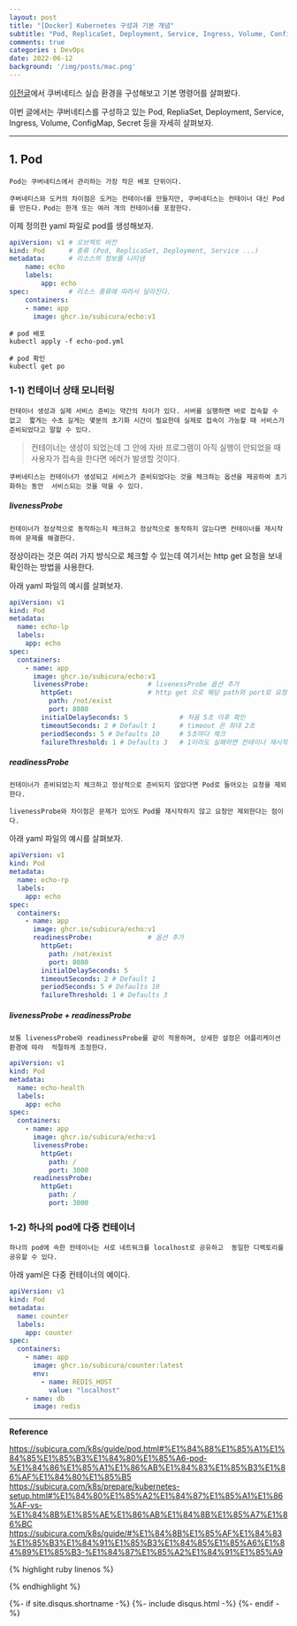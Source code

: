 ```yaml
---
layout: post
title: "[Docker] Kubernetes 구성과 기본 개념"
subtitle: "Pod, ReplicaSet, Deployment, Service, Ingress, Volume, ConfigMap, Secret"    
comments: true
categories : DevOps
date: 2022-06-12
background: '/img/posts/mac.png'
---
```


[이전글](https://wonyong-jang.github.io/devops/2022/06/10/DevOps-Docker-Kubernetes.html)에서 쿠버네티스 실습 환경을 
구성해보고 기본 명령어를 살펴봤다.  

이번 글에서는 쿠버네티스를 구성하고 있는 Pod, RepliaSet, Deployment, Service, Ingress, Volume, ConfigMap, Secret 등을 
자세히 살펴보자.    

- - -

## 1. Pod

`Pod는 쿠버네티스에서 관리하는 가장 작은 배포 단위이다.`

`쿠버네티스와 도커의 차이점은 도커는 컨테이너를 만들지만, 쿠버네티스는
컨테이너 대신 Pod를 만든다.`
`Pod는 한개 또는 여러 개의 컨테이너를 포함한다.`

이제 정의한 yaml 파일로 pod를 생성해보자.

```yml
apiVersion: v1 # 오브젝트 버전
kind: Pod      # 종류 (Pod, ReplicaSet, Deployment, Service ...)
metadata:      # 리소스의 정보를 나타냄
    name: echo
    labels:
        app: echo
spec:          # 리소스 종류에 따라서 달라진다.
    containers:
    - name: app
      image: ghcr.io/subicura/echo:v1
```

```shell
# pod 배포
kubectl apply -f echo-pod.yml

# pod 확인
kubectl get po
```

### 1-1) 컨테이너 상태 모니터링   

`컨테이너 생성과 실제 서비스 준비는 약간의 차이가 있다. 서버를 실행하면 바로 접속할 수 없고 
짧게는 수초 길게는 몇분의 초기화 시간이 필요한데 실제로 접속이 가능할 때 서비스가 준비되었다고 말할 수 있다.`   

> 컨테이너는 생성이 되었는데 그 안에 자바 프로그램이 아직 실행이 안되었을 때 사용자가 접속을 한다면 에러가 발생할 것이다.    

`쿠버네티스는 컨테이너가 생성되고 서비스가 준비되었다는 것을 체크하는 옵션을 제공하여 초기화하는 동안 
서비스되는 것을 막을 수 있다.`  


##### livenessProbe   

`컨테이너가 정상적으로 동작하는지 체크하고 정상적으로 동작하지 않는다면 컨테이너를 재시작하여 문제를 해결한다.`   

정상이라는 것은 여러 가지 방식으로 체크할 수 있는데 여기서는 http get 요청을 보내 확인하는 방법을 사용한다.   

아래 yaml 파일의 예시를 살펴보자.    

```yaml
apiVersion: v1
kind: Pod
metadata:
  name: echo-lp
  labels:
    app: echo
spec:
  containers:
    - name: app
      image: ghcr.io/subicura/echo:v1
      livenessProbe:               # livenessProbe 옵션 추가 
        httpGet:                   # http get 으로 해당 path와 port로 요청하여 확인   
          path: /not/exist
          port: 8080
        initialDelaySeconds: 5             # 처음 5초 이후 확인 
        timeoutSeconds: 2 # Default 1      # timeout 은 최대 2초  
        periodSeconds: 5 # Defaults 10     # 5초마다 체크 
        failureThreshold: 1 # Defaults 3   # 1이라도 실패하면 컨테이너 재시작   
```

##### readinessProbe   

`컨테이너가 준비되었는지 체크하고 정상적으로 준비되지 않았다면 Pod로 들어오는 요청을 제외한다.`   

`livenessProbe와 차이점은 문제가 있어도 Pod를 재시작하지 않고 요청만 제외한다는 점이다.`   

아래 yaml 파일의 예시를 살펴보자.   


```yaml
apiVersion: v1
kind: Pod
metadata:
  name: echo-rp
  labels:
    app: echo
spec:
  containers:
    - name: app
      image: ghcr.io/subicura/echo:v1
      readinessProbe:              # 옵션 추가 
        httpGet:
          path: /not/exist
          port: 8080
        initialDelaySeconds: 5
        timeoutSeconds: 2 # Default 1
        periodSeconds: 5 # Defaults 10
        failureThreshold: 1 # Defaults 3
```   

##### livenessProbe + readinessProbe  

`보통 livenessProbe와 readinessProbe를 같이 적용하며, 상세한 설정은 어플리케이션 환경에 따라 
적절하게 조정한다.`   

```yaml
apiVersion: v1
kind: Pod
metadata:
  name: echo-health
  labels:
    app: echo
spec:
  containers:
    - name: app
      image: ghcr.io/subicura/echo:v1
      livenessProbe:
        httpGet:
          path: /
          port: 3000
      readinessProbe:
        httpGet:
          path: /
          port: 3000
```

### 1-2) 하나의 pod에 다중 컨테이너   

`하나의 pod에 속한 컨테이너는 서로 네트워크를 localhost로 공유하고 
동일한 디렉토리를 공유할 수 있다.`   

아래 yaml은 다중 컨테이너의 예이다.  

```yaml
apiVersion: v1
kind: Pod
metadata:
  name: counter
  labels:
    app: counter
spec:
  containers:
    - name: app
      image: ghcr.io/subicura/counter:latest
      env:
        - name: REDIS_HOST
          value: "localhost"
    - name: db
      image: redis
```

- - - 

**Reference**    

<https://subicura.com/k8s/guide/pod.html#%E1%84%88%E1%85%A1%E1%84%85%E1%85%B3%E1%84%80%E1%85%A6-pod-%E1%84%86%E1%85%A1%E1%86%AB%E1%84%83%E1%85%B3%E1%86%AF%E1%84%80%E1%85%B5>   
<https://subicura.com/k8s/prepare/kubernetes-setup.html#%E1%84%80%E1%85%A2%E1%84%87%E1%85%A1%E1%86%AF-vs-%E1%84%8B%E1%85%AE%E1%86%AB%E1%84%8B%E1%85%A7%E1%86%BC>   
<https://subicura.com/k8s/guide/#%E1%84%8B%E1%85%AF%E1%84%83%E1%85%B3%E1%84%91%E1%85%B3%E1%84%85%E1%85%A6%E1%84%89%E1%85%B3-%E1%84%87%E1%85%A2%E1%84%91%E1%85%A9>   


{% highlight ruby linenos %}

{% endhighlight %}


{%- if site.disqus.shortname -%}
    {%- include disqus.html -%}
{%- endif -%}

